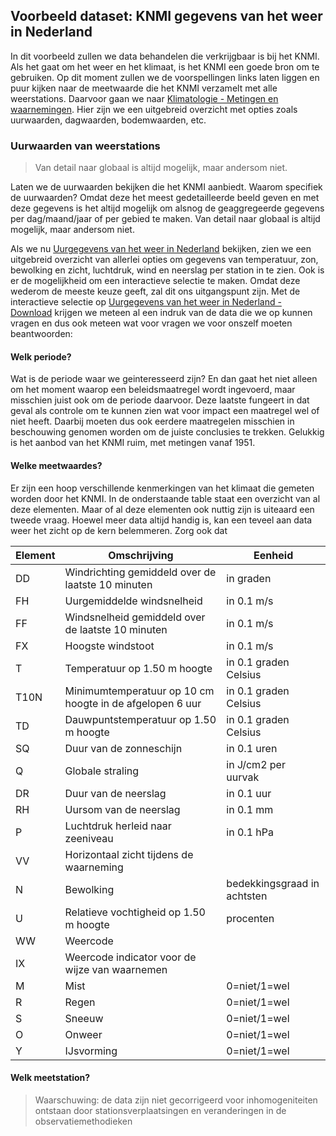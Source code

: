 ## Voorbeeld dataset: KNMI gegevens van het weer in Nederland

In dit voorbeeld zullen we data behandelen die verkrijgbaar is bij het KNMI. Als het gaat om het weer en het klimaat, is het KNMI een goede bron om te gebruiken. Op dit moment zullen we de voorspellingen links laten liggen en puur kijken naar de meetwaarde die het KNMI verzamelt met alle weerstations. Daarvoor gaan we naar [Klimatologie - Metingen en waarnemingen](https://www.knmi.nl/nederland-nu/klimatologie-metingen-en-waarnemingen). Hier zijn we een uitgebreid overzicht met opties zoals uurwaarden, dagwaarden, bodemwaarden, etc.

### Uurwaarden van weerstations

> Van detail naar globaal is altijd mogelijk, maar andersom niet.

Laten we de uurwaarden bekijken die het KNMI aanbiedt. Waarom specifiek de uurwaarden? Omdat deze het meest gedetailleerde beeld geven en met deze gegevens is het altijd mogelijk om alsnog de geaggregeerde gegevens per dag/maand/jaar of per gebied te maken. Van detail naar globaal is altijd mogelijk, maar andersom niet.

Als we nu [Uurgegevens van het weer in Nederland](https://www.knmi.nl/nederland-nu/klimatologie/uurgegevens) bekijken, zien we een uitgebreid overzicht van allerlei opties om gegevens van temperatuur, zon, bewolking en zicht, luchtdruk, wind en neerslag per station in te zien. Ook is er de mogelijkheid om een interactieve selectie te maken. Omdat deze wederom de meeste keuze geeft, zal dit ons uitgangspunt zijn. Met de interactieve selectie op [Uurgegevens van het weer in Nederland - Download](http://projects.knmi.nl/klimatologie/uurgegevens/selectie.cgi) krijgen we meteen al een indruk van de data die we op kunnen vragen en dus ook meteen wat voor vragen we voor onszelf moeten beantwoorden:

#### Welk periode?

Wat is de periode waar we geinteresseerd zijn? En dan gaat het niet alleen om het moment waarop een beleidsmaatregel wordt ingevoerd, maar misschien juist ook om de periode daarvoor. Deze laatste fungeert in dat geval als controle om te kunnen zien wat voor impact een maatregel wel of niet heeft. Daarbij moeten dus ook eerdere maatregelen misschien in beschouwing genomen worden om de juiste conclusies te trekken. Gelukkig is het aanbod van het KNMI ruim, met metingen vanaf 1951. 

#### Welke meetwaardes?

Er zijn een hoop verschillende kenmerkingen van het klimaat die gemeten worden door het KNMI. In de onderstaande table staat een overzicht van al deze elementen. Maar of al deze elementen ook nuttig zijn is uiteaard een tweede vraag. Hoewel meer data altijd handig is, kan een teveel aan data weer het zicht op de kern belemmeren. Zorg ook dat 

| Element |	Omschrijving | Eenheid |
|---|---|---|
|DD|Windrichting gemiddeld over de laatste 10 minuten|in graden|
|FH|Uurgemiddelde windsnelheid|in 0.1 m/s|
|FF|Windsnelheid gemiddeld over de laatste 10 minuten|in 0.1 m/s|
|FX|Hoogste windstoot|in 0.1 m/s|
|T|Temperatuur op 1.50 m hoogte|in 0.1 graden Celsius|
|T10N|Minimumtemperatuur op 10 cm hoogte in de afgelopen 6 uur|in 0.1 graden Celsius|
|TD|Dauwpuntstemperatuur op 1.50 m hoogte|in 0.1 graden Celsius|
|SQ|Duur van de zonneschijn|in 0.1 uren|
|Q|Globale straling|in J/cm2 per uurvak|
|DR|Duur van de neerslag|in 0.1 uur|
|RH|Uursom van de neerslag|in 0.1 mm|
|P|Luchtdruk herleid naar zeeniveau|in 0.1 hPa|
|VV|Horizontaal zicht tijdens de waarneming||
|N|Bewolking|bedekkingsgraad in achtsten|
|U|Relatieve vochtigheid op 1.50 m hoogte|procenten|
|WW|Weercode||
|IX|Weercode indicator voor de wijze van waarnemen||
|M|Mist|0=niet/1=wel|
|R|Regen|0=niet/1=wel|
|S|Sneeuw|0=niet/1=wel|
|O|Onweer|0=niet/1=wel|
|Y|IJsvorming|0=niet/1=wel|


#### Welk meetstation?

> Waarschuwing: de data zijn niet gecorrigeerd voor inhomogeniteiten ontstaan door stationsverplaatsingen en veranderingen in de observatiemethodieken





